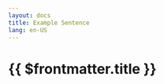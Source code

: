 ```yaml
---
layout: docs
title: Example Sentence
lang: en-US
---
```


# {{ $frontmatter.title }}

<script setup>
import SentenceFromJson from '/components/SentenceFromJson.vue'
</script>


<SentenceFromJson />
